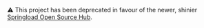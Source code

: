 ⚠ This project has been deprecated in favour of the newer, shinier [Springload Open Source Hub]( https://github.com/springload/open-source-hub).
